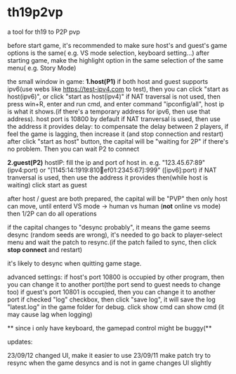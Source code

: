 # th19p2vp

a tool for th19 to P2P pvp



before start game, it's recommended to make sure host's and guest's game options is the same( e.g. VS mode selection, keyboard setting...)
after starting game, make the highlight option in the same selection of the same menu( e.g. Story Mode)

the small window in game:
**1.host(P1)**
	if both host and guest supports ipv6(use webs like https://test-ipv4.com to test), then you can click "start as host(ipv6)", or click "start as host(ipv4)"
	if NAT traversal is not used, then press win+R, enter and run cmd, and enter command "ipconfig/all", host ip is what it shows.(if there's a temporary address for ipv6, then use that address). host port is 10800 by default
	if NAT tranversal is used, then use the address it provides
	delay: to compensate the delay between 2 players, if feel the game is lagging, then increase it (and stop connection and restart)
	after click "start as host" button, the capital will be "waiting for 2P" if there's no problem. Then you can wait P2 to connect

**2.guest(P2)**
	hostIP: fill the ip and port of host in. e.g.   "123.45.67:89" (ipv4:port) or "[1145:14:1919:810:abcd:ef01:2345:67]:999" ([ipv6]:port)
	if NAT tranversal is used, then use the address it provides
	then(while host is waiting) click start as guest

after host / guest are both prepared, the capital will be "PVP"
then only host can move, until enterd  VS mode -> human vs human (**not** online vs mode)
then 1/2P can do all operations

if the capital changes to "desync probably", it means the game seems desync (random seeds are wrong), it's needed to go back to player-select menu and wait the patch to resync.(if the patch failed to sync, then click **stop connect** and restart)

it's likely to desync when quitting game stage.

advanced settings:
if host's port 10800 is occupied by other program, then you can change it to another port(the port send to guest needs to change too)
if guest's port 10801 is occupied, then you can change it to another port
if checked "log" checkbox, then click "save log", it will save the log "latest.log" in the game folder for debug.
click show cmd can show cmd (it may cause lag when logging)



** since i only have keyboard, the gamepad control might be buggy(**



updates:

23/09/12
	changed UI, make it easier to use
23/09/11
	make patch try to resync when the game desyncs and is not in game
	changes UI slightly